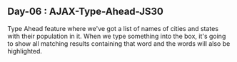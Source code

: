 ## Day-06 : AJAX-Type-Ahead-JS30

Type Ahead feature where we've got a list of names of cities and states with their population in it. When we type something into the box, it's going to show all matching results containing that word and the words will also be highlighted.